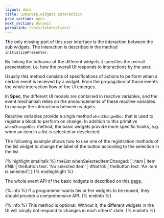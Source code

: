 ```yaml
---
layout: docs
title: Sub&nbsp;widgets interaction
prev_section: open
next_section: dynamic
permalink: /docs/interactions/
---
```


The only missing part of this user&nbsp;interface is the interaction between the sub&nbsp;widgets.
The interaction is described in the method `initializePresenter`.

By linking the behavior of the different widgets it specifies the overall presentation, i.e. how the overall UI responds to interactions by the user.

Usually this method consists of specifications of actions to perform when a certain event is received by a widget.
From the propagation of those events the whole interaction flow of the UI emerges.

In  **Spec**, the different UI models are contained in reactive variables, and the event mechanism relies on the announcements of these reactive variables to manage the interactions between widgets.

Reactive variables provide a single method `whenChangedDo:` that is used to register a block to perform on change.
In addition to this primitive  `whenChangedDo:` method, the basic widgets provide more specific hooks, e.g. when an item in a list is selected or deselected.

The following example shows how to use one of the registration methods of the list widget to change the label of the button according to the selection in the list.

{% highlight smalltalk %}
theList whenSelectedItemChanged: [ :item | 
	item 
		ifNil: [ theButton text: 'No selected item' ]
		ifNotNil: [ theButton text: 'An item is selected'] ]
{% endhighlight %}

The whole event API of the basic widgets is described on this <a href="{{ site.url }}/docs/api">page</a>.

{% info %}
If a programmer wants his or her widgets to be reused,
they should provide a comprehensive API.
{% endinfo %}

{% info %}
This method is optional. Without it, the different widgets in the UI will simply not respond to changes in each others' state.
{% endinfo %}